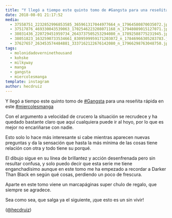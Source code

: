 ```yaml
---
title: "Y llegó a tiempo este quinto tomo de #Gangsta para una reseñita rápida en este #miercolesmanga"
date: 2018-08-01 21:17:52
media: 
  - 37558751_2232852996853585_365961317044977664_n_17964580870035072.jpg
  - 37517876_469330043539063_1702546223208071168_n_17948089015127071.jpg
  - 38031436_220729451959734_2643737505253294080_n_17892588775231945.jpg
  - 38051823_1632590733534661_8309599959171203072_n_17846966305283783.jpg
  - 37627657_263453574484881_3337162122676142080_n_17966298763048750.jpg
tags: 
  - molonidadoverninethousand
  - kohske
  - milkyway
  - manga
  - gangsta
  - miercolesmanga
template: instagram
author: hecdruiz
---
```


Y llegó a tiempo este quinto tomo de [#Gangsta](/tags/gangsta) para una reseñita rápida en este [#miercolesmanga](/tags/miercolesmanga)


Con el argumento a velocidad de crucero la situación se recrudece y ha quedado bastante claro que aquí cualquiera puede ir al hoyo, por lo que es mejor no encariñarse con nadie.


Esto solo lo hace más interesante si cabe mientras aparecen nuevas preguntas y da la sensación que hasta la más mínima de las cosas tiene relación con otra y todo tiene su porqué.


El dibujo sigue en su línea de brillantez y acción desenfrenada pero sin resultar confusa, y solo puedo decir que esta serie me tiene enganchadísimo aunque en este tomo me ha empezado a recordar a Darker Than Black en según qué cosas, perdiendo un poco de frescura.


Aparte en este tomo viene un marcapáginas super chulo de regalo, que siempre se agradece.


Sea como sea, que salga ya el siguiente, ¡que esto es un sin vivir!




([@hecdruiz](https://instagram.com/hecdruiz))





